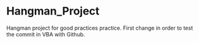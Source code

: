 # Hangman_Project
Hangman project for good practices practice.
First change in order to test the commit in VBA with Github.